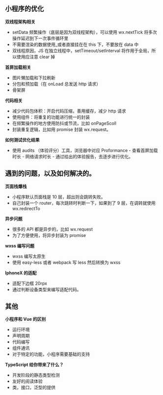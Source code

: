 ## 小程序的优化

**双线程架构相关**

- setData 频繁操作（底层是因为双线程架构），可以使用 wx.nextTick 将多次操作延迟到下一次事件循环里
- 不需要渲染的数据使用\_或者直接挂在在 this 下，不要放在 data 中
- 双线程原因，JS 在独立线程中，setTimeout/setInterval 将作用于全局，所以使用应注意 clear 掉

**首屏加载相关**

- 图片懒加载和下拉刷新
- 分包和预加载（在 onLoad 总发送 http 请求）
- 骨架屏

**代码相关**

- 减少代码包体积：开启代码压缩，善用缓存，减少 http 请求
- 使用组件：将重复的功能进行统一的封装
- 在频繁操作的地方使用防抖或节流，比如 onPageScoll
- 封装重复逻辑，比如用 promise 封装 wx.request。

**如何测试优化结果**

- 使用 audits （体验评分）工具，浏览器中对应 Proformance - 查看首屏加载时长 - 网络请求时长 - 通过给出的体验报告，去逐步进行优化。

## 遇到的问题，以及如何解决的。

**页面栈爆栈**

- 小程序默认页面栈是 10 层，超出则会跳转失败。
- 自己封装一个 router，每次跳转时判断一下，如果到了 9 层，在调转就使用 wx.redirectTo

**异步问题**

- 很多的 API 都是异步的，比如 wx.request
- 为了方便使用，将异步封装为 promise

**wxss 编写问题**

- wxss 编写太原生
- 使用 easy-less 或者 webpack 写 less 然后转换为 wxss

**IphoneX 的适配**

- 适配下边框 20rpx
- 通过判断设备类型来编写适配代码。

## 其他

**小程序和 Vue 的区别**

- 运行环境
- 声明周期
- 代码编写
- 组件通讯
- 对于特定的功能，小程序需要基础的支持

**TypeScript 给你带来了什么？**

- 开发阶段的静态类型检测
- 友好的阅读体验
- 类，接口，泛型的提供
